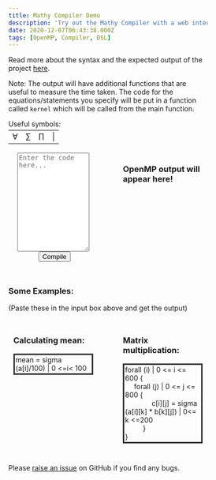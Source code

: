 ```yaml
---
title: Mathy Compiler Demo
description: 'Try out the Mathy Compiler with a web interface!'
date: 2020-12-07T06:43:38.000Z
tags: [OpenMP, Compiler, DSL]
---
```


<style type="text/css">
* {
  box-sizing: border-box;
}

.wrapper {
  max-width: 1200px;
}
.column {
  float: left;
  width: 45%;
  padding: 10px;
}

.row:after {
  content: "";
  display: table;
  clear: both;
}

@media screen and (max-width: 600px) {
  .column {
    float: left;
    width: 100%;
    padding: 10px;
    margin:0 auto;
    margin-block-end: 5%;
  }
}
</style>
Read more about the syntax and the expected output of the project [here](posts/mathy-compiler).

Note: The output will have additional functions that are useful  to measure the time taken. The code for the equations/statements you specify will be put in a function called `kernel` which will be called from the main function.

<div>
Useful symbols:
<table style="margin-bottom:2%;margin-top:1%">
<tr> <td> &forall; </td>  <td>  &sum; </td>  <td>  &prod; </td>  <td>  |  </td> </tr>
</table>
</div>
<div class="row">
  <div class="column" style="float:left;text-align:center;">
    <form action="https://mathy-compiler.herokuapp.com/compile" id="codeForm" method="POST">
    <textarea name="code" form="searchForm" id="code" onkeyup="textAreaAdjust(this)" style="width:90%;height: 200px;margin:auto;" placeholder="Enter the code here..."></textarea>
    <br>
    <input type="submit" value="Compile" style="margin-inline-start:3%;margin-block-end: 1%">
    </form>
  </div>
  <div id="result" class="column" style="float:right">
    <b> <h3>OpenMP output will appear here!</h3> </b>
  </div>
</div>

### Some Examples:

(Paste these in the input box above and get the output)

<div class="row">
  <div class="column" style="float:left">
    <b> <h3>Calculating mean:</h3> </b>
	<div style="border:medium solid #333333;padding:1%">
	mean = sigma (a[i]/100) | 0 <=i< 100
	</div>
  </div>
  <div class="column" style="float:right">
    <b> <h3>Matrix multiplication:</h3> </b>
	<div style="border:medium solid #333333;padding:1%">
	forall (i) | 0 <= i <= 600 {<br>
    &emsp; forall (j) | 0 <= j <= 800 {<br>
        &emsp; &emsp; &emsp; c[i][j] = sigma (a[i][k] * b[k][j]) | 0<= k <=200<br>
    	&emsp; &emsp; }<br>
	}<br>
	</div>
</div>
</div>

<script type="text/javascript">
$( "#codeForm" ).submit(function( event ) {
  event.preventDefault();
  $("#overlay").fadeIn(300);
  var url = document.getElementById("codeForm").getAttribute("action"),
    term = document.getElementById("code").value.trim();
    console.log(term);
  var posting = $.post( url, { code: term } );
  posting.done(function( data ) {
    $("#overlay").fadeOut(300);
    $( "#result" ).empty().append( "<b><h3>OpenMP Output:</h3>" + data + "<b>" );
  });
});
function textAreaAdjust(element) {
  element.style.height = "1px";
  element.style.height = (25+element.scrollHeight)+"px";
}
</script>

<br>

Please [raise an issue](https://github.com/adharshkamath/Mathy-Compiler/issues) on GitHub if you find any bugs.
